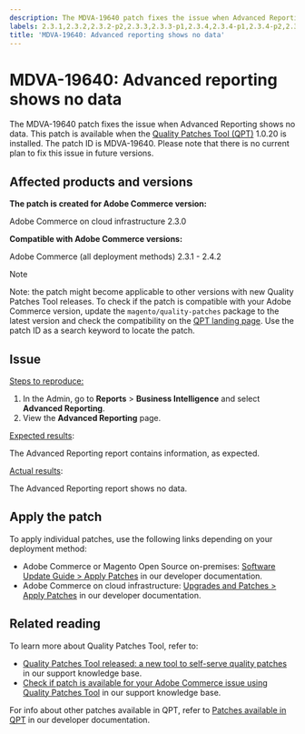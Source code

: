 ```yaml
---
description: The MDVA-19640 patch fixes the issue when Advanced Reporting shows no data. This patch is available when the [Quality Patches Tool (QPT)](https://support.magento.com/hc/en-us/articles/360047139492) 1.0.20 is installed. The patch ID is MDVA-19640. Please note that there is no current plan to fix this issue in future versions.
labels: 2.3.1,2.3.2,2.3.2-p2,2.3.3,2.3.3-p1,2.3.4,2.3.4-p1,2.3.4-p2,2.3.5,2.3.5-p1,2.3.5-p2,2.3.6,2.3.6-p1,2.4.0,2.4.0-p1,2.4.1,2.4.1-p1,2.4.1-p2,2.4.2,Advanced Reporting,QPT 1.0.20,QPT patches,Magento Commerce,Magento Commerce Cloud,empty,no data,Quality Patches Tool,QPT 1.0.20,QPT patches,Adobe Commerce,cloud infrastructure,on-premises
title: 'MDVA-19640: Advanced reporting shows no data'
---
```


# MDVA-19640: Advanced reporting shows no data

The MDVA-19640 patch fixes the issue when Advanced Reporting shows no data. This patch is available when the [Quality Patches Tool (QPT)](https://support.magento.com/hc/en-us/articles/360047139492) 1.0.20 is installed. The patch ID is MDVA-19640. Please note that there is no current plan to fix this issue in future versions.

## Affected products and versions

**The patch is created for Adobe Commerce version:**

Adobe Commerce on cloud infrastructure 2.3.0

**Compatible with Adobe Commerce versions:**

Adobe Commerce (all deployment methods) 2.3.1 - 2.4.2

>[!NOTE]
>
 >Note: the patch might become applicable to other versions with new Quality Patches Tool releases. To check if the patch is compatible with your Adobe Commerce version, update the `magento/quality-patches` package to the latest version and check the compatibility on the [QPT landing page](https://devdocs.magento.com/quality-patches/tool.html#patch-grid). Use the patch ID as a search keyword to locate the patch.

## Issue

<ins>Steps to reproduce</sins>:

1. In the Admin, go to **Reports** > **Business Intelligence** and select **Advanced Reporting**.
1. View the **Advanced Reporting** page.

<u>Expected results</u>:

The Advanced Reporting report contains information, as expected.

<u>Actual results</u>:

The Advanced Reporting report shows no data.

## Apply the patch

To apply individual patches, use the following links depending on your deployment method:

* Adobe Commerce or Magento Open Source on-premises: [Software Update Guide > Apply Patches](https://devdocs.magento.com/guides/v2.4/comp-mgr/patching/mqp.html) in our developer documentation.
* Adobe Commerce on cloud infrastructure: [Upgrades and Patches > Apply Patches](https://devdocs.magento.com/cloud/project/project-patch.html) in our developer documentation.

## Related reading

To learn more about Quality Patches Tool, refer to:

* [Quality Patches Tool released: a new tool to self-serve quality patches](https://support.magento.com/hc/en-us/articles/360047139492) in our support knowledge base.
* [Check if patch is available for your Adobe Commerce issue using Quality Patches Tool](https://support.magento.com/hc/en-us/articles/360047125252) in our support knowledge base.

For info about other patches available in QPT, refer to [Patches available in QPT](https://devdocs.magento.com/quality-patches/tool.html#patch-grid) in our developer documentation.